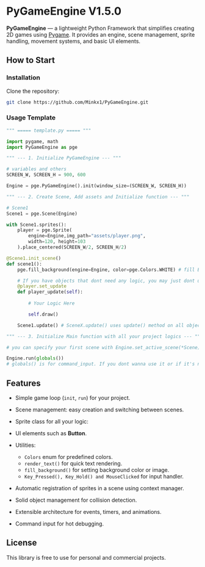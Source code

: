 # PyGameEngine V1.5.0

**PyGameEngine** — a lightweight Python Framework that simplifies creating 2D games using [Pygame](https://www.pygame.org/).
It provides an engine, scene management, sprite handling, movement systems, and basic UI elements.

## How to Start

### Installation

Clone the repository:

```bash
git clone https://github.com/Minkx1/PyGameEngine.git
```

### Usage Template

```python
""" ===== template.py ===== """

import pygame, math
import PyGameEngine as pge

""" --- 1. Initialize PyGameEngine --- """

# variables and others
SCREEN_W, SCREEN_H = 900, 600 

Engine = pge.PyGameEngine().init(window_size=(SCREEN_W, SCREEN_H))

""" --- 2. Create Scene, Add assets and Initialize function --- """

# Scene1
Scene1 = pge.Scene(Engine)

with Scene1.sprites():
    player = pge.Sprite(
        engine=Engine,img_path="assets/player.png",
        width=120, height=103
    ).place_centered(SCREEN_W/2, SCREEN_H/2)

@Scene1.init_scene()
def scene1():
    pge.fill_background(engine=Engine, color=pge.Colors.WHITE) # fill BackGround with some color or img

    # If you have objects that dont need any logic, you may just dont use set_update. Basic update() is equal to draw()
    @player.set_update 
    def player_update(self):
        
        # Your Logic Here

        self.draw()

    Scene1.update() # SceneX.update() uses update() method on all objects of scene, be carefull

""" --- 3. Initialize Main function with all your project logics --- """

# you can specify your first scene with Engine.set_active_scene(*Scene)

Engine.run(globals()) 
# globals() is for command_input. If you dont wanna use it or if it's not available, you can erase it.

```

## Features

* Simple game loop (`init`, `run`) for your project.
* Scene management: easy creation and switching between scenes.
* Sprite class for all your logic:
* UI elements such as **Button**.
* Utilities:

  * `Colors` enum for predefined colors.
  * `render_text()` for quick text rendering.
  * `fill_background()` for setting background color or image.
  * `Key_Pressed(), Key_Hold() and MouseClicked` for input handler.

* Automatic registration of sprites in a scene using context manager.
* Solid object management for collision detection.
* Extensible architecture for events, timers, and animations.
* Command input for hot debugging.

## License

This library is free to use for personal and commercial projects.